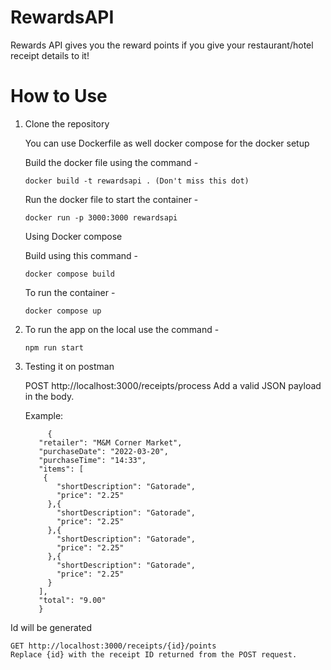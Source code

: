 # RewardsAPI
Rewards API gives you the reward points if you give your restaurant/hotel receipt details to it!

# How to Use

1. Clone the repository

  
   You can use Dockerfile as well docker compose for the docker setup
   
   Build the docker file using the command -
   
       docker build -t rewardsapi . (Don't miss this dot)
   
   Run the docker file to start the container -

       docker run -p 3000:3000 rewardsapi
  
   Using Docker compose 


   Build using this command -
   
       docker compose build
   
   To run the container -
   
       docker compose up

3. To run the app on the local use the command - 

       npm run start

5. Testing it on postman

     POST http://localhost:3000/receipts/process
     Add a valid JSON payload in the body.

     Example:

            {
          "retailer": "M&M Corner Market",
          "purchaseDate": "2022-03-20",
          "purchaseTime": "14:33",
          "items": [
           {
              "shortDescription": "Gatorade",
              "price": "2.25"
            },{
              "shortDescription": "Gatorade",
              "price": "2.25"
            },{
              "shortDescription": "Gatorade",
              "price": "2.25"
            },{
              "shortDescription": "Gatorade",
              "price": "2.25"
            }
          ],
          "total": "9.00"
          }
   
  Id will be generated

    GET http://localhost:3000/receipts/{id}/points
    Replace {id} with the receipt ID returned from the POST request.           

